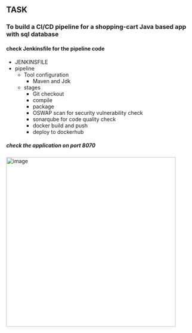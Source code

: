 

## TASK
### To build a CI/CD pipeline for a shopping-cart Java based app with sql database

#### check Jenkinsfile for the pipeline code

- JENKINSFILE
- pipeline
   - Tool configuration
      - Maven and Jdk
   - stages
      - Git checkout
      - compile
      - package
      - OSWAP scan for security vulnerability check
      - sonarqube for code quality check
      - docker build and push
      - deploy to dockerhub

##### check the application on port 8070
<img width="454" alt="image" src="https://github.com/user-attachments/assets/69ed77ca-95f8-429b-8b85-b44d9ca73c07">




